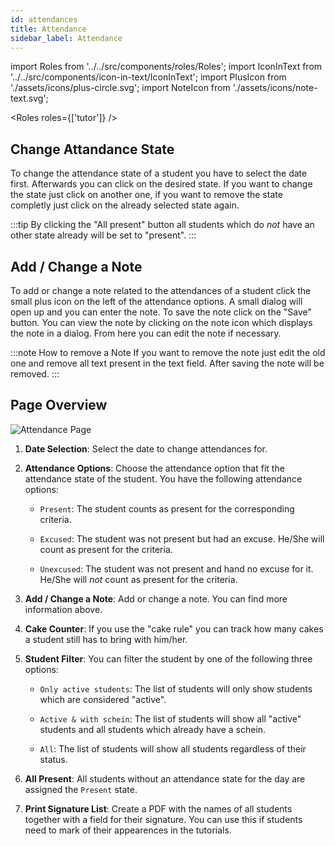```yaml
---
id: attendances
title: Attendance
sidebar_label: Attendance
---
```


import Roles from '../../src/components/roles/Roles';
import IconInText from '../../src/components/icon-in-text/IconInText';
import PlusIcon from './assets/icons/plus-circle.svg';
import NoteIcon from './assets/icons/note-text.svg';

<Roles roles={['tutor']} />

## Change Attandance State

To change the attendance state of a student you have to select the date first. Afterwards you can click on the desired state. If you want to change the state just click on another one, if you want to remove the state completly just click on the already selected state again.

:::tip
By clicking the "All present" button all students which do _not_ have an other state already will be set to "present".
:::

## Add / Change a Note

To add or change a note related to the attendances of a student click the small plus icon <IconInText icon={PlusIcon} /> on the left of the attendance options. A small dialog will open up and you can enter the note. To save the note click on the "Save" button. You can view the note by clicking on the note icon <IconInText icon={NoteIcon} /> which displays the note in a dialog. From here you can edit the note if necessary.

:::note How to remove a Note
If you want to remove the note just edit the old one and remove all text present in the text field. After saving the note will be removed.
:::

## Page Overview

![Attendance Page](./assets/attendance_page.png)

1. **Date Selection**: Select the date to change attendances for.

1. **Attendance Options**: Choose the attendance option that fit the attendance state of the student. You have the following attendance options:

   - `Present`: The student counts as present for the corresponding criteria.

   - `Excused`: The student was not present but had an excuse. He/She will count as present for the criteria.

   - `Unexcused`: The student was not present and hand no excuse for it. He/She will _not_ count as present for the criteria.

1. **Add / Change a Note**: Add or change a note. You can find more information above.

1. **Cake Counter**: If you use the "cake rule" you can track how many cakes a student still has to bring with him/her.

1. **Student Filter**: You can filter the student by one of the following three options:

   - `Only active students`: The list of students will only show students which are considered "active".

   - `Active & with schein`: The list of students will show all "active" students and all students which already have a schein.

   - `All`: The list of students will show all students regardless of their status.

1. **All Present**: All students without an attendance state for the day are assigned the `Present` state.

1. **Print Signature List**: Create a PDF with the names of all students together with a field for their signature. You can use this if students need to mark of their appearences in the tutorials.
